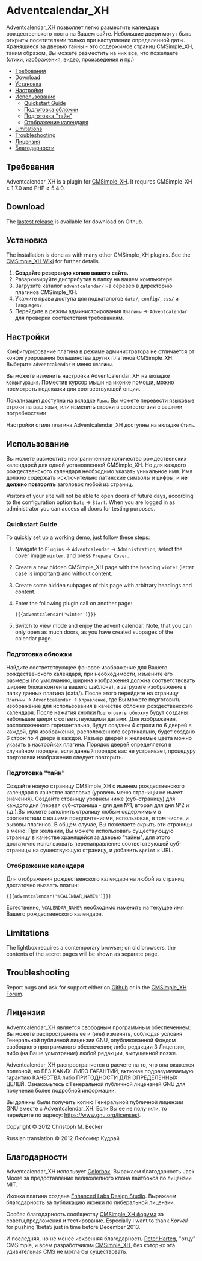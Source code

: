 <!--
 * Copyright (c) 2012 Lybomyr Kydray aka Old
 *
 * Translation are licensed under the GNU General Public License, version 2 or
 * later.
 -->

# Adventcalendar_XH

Adventcalendar_XH позволяет легко разместить календарь рождественского поста
на Вашем сайте. Небольшие двери могут быть открыты посетителями только при
наступлении определенной даты. Хранящиеся за дверью тайны - это содержимое
страниц CMSimple_XH, таким образом, Вы можете разместить на них все, что
пожелаете (стихи, изображения, видео, произведения и пр.)

- [Требования](#требования)
- [Download](#download)
- [Установка](#установка)
- [Настройки](#настройки)
- [Использование](#использование)
  - [Quickstart Guide](#quickstart-guide)
  - [Подготовка обложки](#подготовка-обложки)
  - [Подготовка "тайн"](#подготовка-тайн)
  - [Отображение календаря](#отображение-календаря)
- [Limitations](#limitations)
- [Troubleshooting](#troubleshooting)
- [Лицензия](#лицензия)
- [Благодарности](#благодарности)

## Требования

Adventcalendar_XH is a plugin for [CMSimple_XH](https://cmsimple-xh.org/).
It requires CMSimple_XH ≥ 1.7.0 and PHP ≥ 5.4.0.

## Download

The [lastest release](https://github.com/cmb69/adventcalendar_xh/releases/latest)
is available for download on Github.

## Установка

The installation is done as with many other CMSimple_XH plugins. See the
[CMSimple_XH Wiki](https://wiki.cmsimple-xh.org/?for-users/working-with-the-cms/plugins)
for further details.

1. **Создайте резервную копию вашего сайта.**
1. Разархивируйте дистрибутив в папку на вашем компьютере.
1. Загрузите каталог `adventcalendar/` на серевер в директорию
   плагинов CMSimple_XH.
1. Укажите права доступа для подкаталогов `data/`,
   `config/`, `css/` и `languages/`.
1. Перейдите в режим администрирования `Плагины` → `Adventcalendar`
   для проверки соответствия требованиям.

## Настройки

Конфигурирование плагина в режиме администратора не отличается от конфигурирования
большинства других плагинов CMSimple_XH.
Выберите `Adventcalendar` в меню `Плагины`.

Вы можете изменить настройки Adventcalendar_XH  на вкладке
`Конфигурация`. Поместив курсор мыши на иконке помощи, можно посмотреть
подсказки для соотвествующей опции.

Локализация доступна на вкладке `Язык`. Вы можете перевести языковые
строки на ваш язык, или изменить строки в соответствии с вашими
потребностями.

Настройки стиля плагина Adventcalendar_XH доступны на вкладке `Стиль`.

## Использование

Вы можете разместить неограниченное количество рождественских календарей для
одной установленной CMSimple_XH. Но для каждого рождественского календаря
необходимо указать уникальное имя. Имя должно содержать исключительно
латинские символы и цифры, и **не должно повторять** заголовок любой из
страниц.

Visitors of your site will not be able to open doors of future days,
according to the configuration option `Date` → `Start`. When
you are logged in as administrator you can access all doors for testing
purposes.

### Quickstart Guide

To quickly set up a working demo, just follow these steps:

1. Navigate to `Plugins` → `Adventcalendar` → `Administration`, select the cover
   image `winter`, and press `Prepare Cover`.
1. Create a new hidden CMSimple_XH page with the heading `winter` (letter case
   is important) and without content.
1. Create some hidden subpages of this page with arbitrary headings and
   content.
1. Enter the following plugin call on another page:

       {{{adventcalendar('winter')}}}

1. Switch to view mode and enjoy the advent calendar. Note, that you can only
   open as much doors, as you have created subpages of the calendar page.

### Подготовка обложки

Найдите соответствующее фоновое изображение для Вашего рождественского
календаря, при необходимости, измените его размеры (по умолчанию, ширина
изображения должна соответствовать ширине блока контента вашего шаблона), и
загрузите изображение в папку данных плагина (data/). После этого перейдите
на страницу `Плагины` → `Adventcalendar` → `Управление`, где
Вы можете подготовить изображение для использования в качестве обложки
рождественского календаря. После нажатия кнопки `Подготовить обложку`
будут созданы небольшие двери с сответствующими датами. Для изображения,
расположенного горизонтально, будут созданы 4 строки по 6 дверей в каждой,
для изображения, расположенного вертикально, будет создано 6 строк по 4
двери в каждой. Размер дверей и желаемые цвета можно указать в настройках
плагина. Порядок дверей определяется в случайном порядке, если данный
порядок вас не устраивает, процедуру подготовки изображения следует
повторить.

### Подготовка "тайн"

Создайте новую страницу CMSimple_XH с именем рождественского календаря в
качестве заголовка (уровень меню страницы не имеет значения). Создайте
страницу уровнем ниже (суб-страницу) для каждого дня (первая суб-страница -
для дня №1, вторая для дня №2 и т.д.).Вы можете заполнить страницу любым
содержимым в соответствии с вашими предпочтениями, использовав, в том числе,
и вызовы плагинов. В общем случае, Вы пожелаете скрыть
эти страницы в меню. При желании, Вы можете использовать существующую
страницу в качестве хранящейся за дверью "тайны", для этого достаточно
использовать перенаправление
соответствующей суб-страницы на существующую страницу, и добавить
`&print` к URL.

### Отображение календаря

Для отображения рождественского календаря на любой из страниц достаточно
вызвать плагин:

    {{{adventcalendar('%CALENDAR_NAME%')}}}

Естественно, `%CALENDAR_NAME%` необходимо изменить на текущее имя
Вашего рождественского календаря.

## Limitations

The lightbox requires a contemporary browser; on old browsers, the contents of
the secret pages will be shown as separate page.

## Troubleshooting

Report bugs and ask for support either on
[Github](https://github.com/cmb69/adventcalendar_xh/issues)
or in the [CMSimple_XH Forum](https://cmsimpleforum.com/).

## Лицензия

Adventcalendar_XH является свободным
программным обеспечением: Вы можете распространять ее и (или) изменять, соблюдая
условия Генеральной публичной лицензии GNU, опубликованной Фондом свободного
программного обеспечения; либо редакции 3 Лицензии, либо (на Ваше усмотрение)
любой редакции, выпущенной позже.

Adventcalendar_XH распространяется в расчете на то, что она окажется полезной, но
БЕЗ КАКИХ-ЛИБО ГАРАНТИЙ, включая подразумеваемую гарантию КАЧЕСТВА либо
ПРИГОДНОСТИ ДЛЯ ОПРЕДЕЛЕННЫХ ЦЕЛЕЙ. Ознакомьтесь с Генеральной публичной
лицензией GNU для получения более подробной информации.

Вы должны были получить копию Генеральной публичной лицензии GNU вместе с Adventcalendar_XH.
Если Вы ее не получили, то перейдите по адресу:
<https://www.gnu.org/licenses/>. 

Copyright © 2012 Christoph M. Becker

Russian translation © 2012 Любомир Кудрай

## Благодарности

Adventcalendar_XH использует [Colorbox](https://www.jacklmoore.com/colorbox/).
Выражаем благодарность Jack Moore за предоставление великолепного клона лайтбокса по
лицензии MIT.

Иконка плагина создана [Enhanced Labs Design Studio](https://icon-icons.com/es/users/z3XFBTtNIwiSUFnQ70KGw/icon-sets/).
Выражаем благодарность за публикацию иконки по либеральной лицензии.

Особая благодарность сообществу [CMSimple_XH форума](https://www.cmsimpleforum.com/)
за советы,предложения и тестирование.
Especially I want to thank *Korvell* for pushing 1beta5 just in time before December 2013.

И последняя, но не менее искренняя благодарность [Peter Harteg](https://www.harteg.dk/),
"отцу" CMSimple, и всем разработчикам [CMSimple_XH](https://www.cmsimple-xh.org),
без которых эта удивительная CMS не могла бы существовать.
